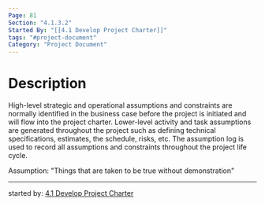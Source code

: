 ```yaml
---
Page: 81
Section: "4.1.3.2"
Started By: "[[4.1 Develop Project Charter]]"
tags: "#project-document"
Category: "Project Document"
---
```

# Description
High-level strategic and operational assumptions and constraints are normally identified in the business case before the project is initiated and will flow into the project charter. Lower-level activity and task assumptions are generated throughout the project such as defining technical specifications, estimates, the schedule, risks, etc. The assumption log is used to record all assumptions and constraints throughout the project life cycle.

Assumption: "Things that are taken to be true without demonstration"

----

started by: [4.1 Develop Project Charter](4.1%20Develop%20Project%20Charter.md)

